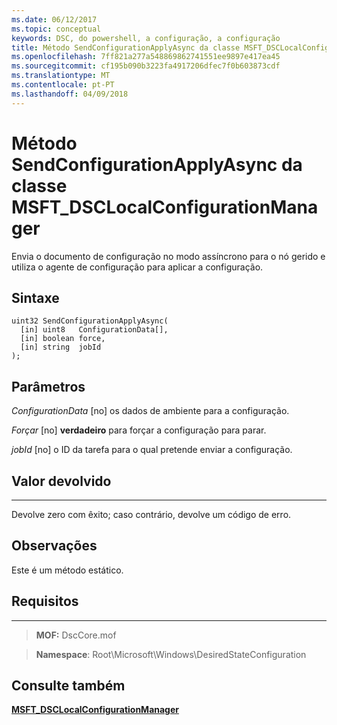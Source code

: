 ```yaml
---
ms.date: 06/12/2017
ms.topic: conceptual
keywords: DSC, do powershell, a configuração, a configuração
title: Método SendConfigurationApplyAsync da classe MSFT_DSCLocalConfigurationManager
ms.openlocfilehash: 7ff821a277a548869862741551ee9897e417ea45
ms.sourcegitcommit: cf195b090b3223fa4917206dfec7f0b603873cdf
ms.translationtype: MT
ms.contentlocale: pt-PT
ms.lasthandoff: 04/09/2018
---
```

# <a name="sendconfigurationapplyasync-method-of-the-msftdsclocalconfigurationmanager-class"></a>Método SendConfigurationApplyAsync da classe MSFT_DSCLocalConfigurationManager

Envia o documento de configuração no modo assíncrono para o nó gerido e utiliza o agente de configuração para aplicar a configuração.

<a name="syntax"></a>Sintaxe
------

```mof
uint32 SendConfigurationApplyAsync(
  [in] uint8   ConfigurationData[],
  [in] boolean force,
  [in] string  jobId
);
```

<a name="parameters"></a>Parâmetros
----------

*ConfigurationData* \[no\] os dados de ambiente para a configuração.

*Forçar* \[no\] **verdadeiro** para forçar a configuração para parar.

*jobId* \[no\] o ID da tarefa para o qual pretende enviar a configuração.

## <a name="return-value"></a>Valor devolvido
------------

Devolve zero com êxito; caso contrário, devolve um código de erro.

## <a name="remarks"></a>Observações

Este é um método estático.

## <a name="requirements"></a>Requisitos
------------
>**MOF:** DscCore.mof

>**Namespace**: Root\Microsoft\Windows\DesiredStateConfiguration


## <a name="see-also"></a>Consulte também


[**MSFT_DSCLocalConfigurationManager**](msft-dsclocalconfigurationmanager.md)